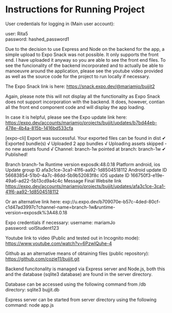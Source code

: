 # Instructions for Running Project

User credentials for logging in (Main user account):

user: Rita5     
password: hashed_password1  

Due to the decision to use Express and Node on the backend for the app, a simple upload to Expo Snack was not possible. It only supports the front end. I have uploaded it anyway so you are able to see the front end files. To see the funcionality of the backend incorporated and to actually be able to manoeuvre around the application, please see the youtube video provided as well as the source code for the project to run locally if necessary. 

The Expo Snack link is here:
https://snack.expo.dev/@mariamjo/bujjit2

Again, please note this will not display all the functionality as Expo Snack does not support incorporation with the backend. It does, however, contian all the front end component code and will display the app loading.

In case it is helpful, please see the Expo update link here:
https://expo.dev/accounts/mariamjo/projects/bujjit/updates/b7bd44eb-478e-4b4a-815b-1416bd533cfa


[expo-cli] Export was successful. Your exported files can be found in dist
✔ Exported bundle(s)
√ Uploaded 2 app bundles
√ Uploading assets skipped - no new assets found
√ Channel: branch-1w pointed at branch: branch-1w
✔ Published!

Branch             branch-1w
Runtime version    exposdk:48.0.18
Platform           android, ios
Update group ID    afa3c1ce-3ca1-41f6-aa92-1d8504518112
Android update ID  56683854-51b0-4a7c-86dd-5b9b52083f8c
iOS update ID      166750f3-e19e-49a6-ad22-5b13cd9a4c4c
Message            Final
Website link       https://expo.dev/accounts/mariamjo/projects/bujjit/updates/afa3c1ce-3ca1-41f6-aa92-1d8504518112

Or an alternative link here:
exp://u.expo.dev/b709070e-b57c-4ded-80cf-c1d47ad3997c?channel-name=branch-1w&runtime-version=exposdk%3A48.0.18


Expo credentials if necessary: 
username: mariamJo	
password: uolStudent123


Youtube link to video (Public and tested out in Incognito mode): 
https://www.youtube.com/watch?v=6PzwIQuhe-4

Github as an alternative means of obtaining files (public repository):
https://github.com/cozie11/bujjit.git


Backend funcitonality is managed via Express server and Node.js, both this and the database (sqlite3 database) are found in the server directory.

Database can be accessed using the following command from /db directory:
sqlite3 bujjit.db

Express server can be started from server directory using the following command: 
node app.js
